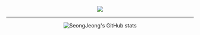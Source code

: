 <div align="center">
<img src="https://capsule-render.vercel.app/api?type=slice&color=99CCFF&height=300&section=header&text=Seon%20Jeong&fontSize=90" />


<hr>

![SeongJeong's GitHub stats](https://github-readme-stats.vercel.app/api?username=sjseonjeong&show_icons=true&theme=vue)

<div>
